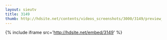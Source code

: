 ```yaml
---
layout: sieutv
title: 3149
thumb: http://hdsite.net/contents/videos_screenshots/3000/3149/preview_360p.mp4.jpg
---
```

{% include iframe src='http://hdsite.net/embed/3149' %}
 
